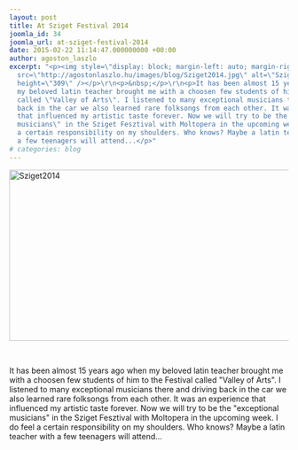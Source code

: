 ```yaml
---
layout: post
title: At Sziget Festival 2014
joomla_id: 34
joomla_url: at-sziget-festival-2014
date: 2015-02-22 11:14:47.000000000 +00:00
author: agoston_laszlo
excerpt: "<p><img style=\"display: block; margin-left: auto; margin-right: auto;\"
  src=\"http://agostonlaszlo.hu/images/blog/Sziget2014.jpg\" alt=\"Sziget2014\" width=\"550\"
  height=\"309\" /></p>\r\n<p>&nbsp;</p>\r\n<p>It has been almost 15 years ago when
  my beloved latin teacher brought me with a choosen few students of him to the Festival
  called \"Valley of Arts\". I listened to many exceptional musicians there and driving
  back in the car we also learned rare folksongs from each other. It was an experience
  that influenced my artistic taste forever. Now we will try to be the \"exceptional
  musicians\" in the Sziget Fesztival with Moltopera in the upcoming week. I do feel
  a certain responsibility on my shoulders. Who knows? Maybe a latin teacher with
  a few teenagers will attend...</p>"
# categories: blog
---
```

<p><img style="display: block; margin-left: auto; margin-right: auto;" src="http://agostonlaszlo.hu/images/blog/Sziget2014.jpg" alt="Sziget2014" width="550" height="309" /></p>
<p>&nbsp;</p>
<p>It has been almost 15 years ago when my beloved latin teacher brought me with a choosen few students of him to the Festival called "Valley of Arts". I listened to many exceptional musicians there and driving back in the car we also learned rare folksongs from each other. It was an experience that influenced my artistic taste forever. Now we will try to be the "exceptional musicians" in the Sziget Fesztival with Moltopera in the upcoming week. I do feel a certain responsibility on my shoulders. Who knows? Maybe a latin teacher with a few teenagers will attend...</p>
